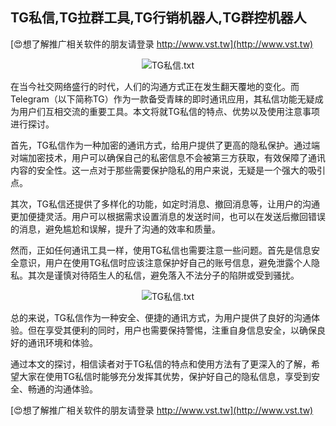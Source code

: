 ## **TG私信,TG拉群工具,TG行销机器人,TG群控机器人**

[😍想了解推广相关软件的朋友请登录 http://www.vst.tw](http://www.vst.tw)

 <center><img src="https://vst.tw/MP4/tuiguang/png/2.png" alt="TG私信.txt"></center>

在当今社交网络盛行的时代，人们的沟通方式正在发生翻天覆地的变化。而Telegram（以下简称TG）作为一款备受青睐的即时通讯应用，其私信功能无疑成为用户们互相交流的重要工具。本文将就TG私信的特点、优势以及使用注意事项进行探讨。

首先，TG私信作为一种加密的通讯方式，给用户提供了更高的隐私保护。通过端对端加密技术，用户可以确保自己的私密信息不会被第三方获取，有效保障了通讯内容的安全性。这一点对于那些需要保护隐私的用户来说，无疑是一个强大的吸引点。

其次，TG私信还提供了多样化的功能，如定时消息、撤回消息等，让用户的沟通更加便捷灵活。用户可以根据需求设置消息的发送时间，也可以在发送后撤回错误的消息，避免尴尬和误解，提升了沟通的效率和质量。

然而，正如任何通讯工具一样，使用TG私信也需要注意一些问题。首先是信息安全意识，用户在使用TG私信时应该注意保护好自己的账号信息，避免泄露个人隐私。其次是谨慎对待陌生人的私信，避免落入不法分子的陷阱或受到骚扰。

 <center><img src="https://vst.tw/MP4/tuiguang/png/1.png" alt="TG私信.txt"></center>

总的来说，TG私信作为一种安全、便捷的通讯方式，为用户提供了良好的沟通体验。但在享受其便利的同时，用户也需要保持警惕，注重自身信息安全，以确保良好的通讯环境和体验。

通过本文的探讨，相信读者对于TG私信的特点和使用方法有了更深入的了解，希望大家在使用TG私信时能够充分发挥其优势，保护好自己的隐私信息，享受到安全、畅通的沟通体验。

[😍想了解推广相关软件的朋友请登录 http://www.vst.tw](http://www.vst.tw)



